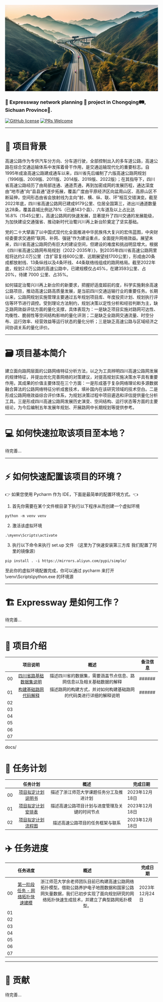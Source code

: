 ![Expressway Project](images/HomePage/首页图像展示.png)

### 🚀 Expressway network planning 🚦 project in Chongqing🛤️, Sichuan Province🐼.

[![GitHub license](https://img.shields.io/github/license/microsoft/Generative-AI-For-Beginners.svg)](https://github.com/Yunheng-Wang/Expressway/blob/master/LICENSE.txt)
[![PRs Welcome](https://img.shields.io/badge/PRs-welcome-brightgreen.svg?style=flat-square)](https://github.com/Yunheng-Wang/Expressway)

---

# 🌟 项目背景

高速公路作为专供汽车分方向、分车道行驶，全部控制出入的多车道公路，高速公路在综合交通运输体系中发挥着骨干作用，是交通运输现代化的重要标志。自1995年成渝高速公路建成通车以来，四川省先后编制了六版高速公路网规划（1996版、2009版、2011版、2014版、2019版、2022版）；在其指导下，四川省高速公路经历了由局部连通、通道贯通，再到加密成网的发展历程，通达深度由“地市通”向“县县通”逐步拓展，覆盖广度由平原经济区向盆周山区、高原山区不断延伸，空间形态由省会放射线为主向“射、横、纵、联、环”相互交错演变。截至2022年底，四川省高速公路网已建成9179公里、位居全国第三，进出川通道数量达28条，覆盖县城比例达78%（已通143个县）、六车道及以上占比达16.8%（1545公里）。高速公路网的快速发展，显著提升了四川交通的发展能级，为加快建设交通强省、推动新时代治蜀兴川再上新台阶奠定了坚实基础。

党的二十大擘画了以中国式现代化全面推进中华民族伟大复兴的宏伟蓝图，中央财经委要求交通把“联网、补网、强链”作为建设重点，全面提升网络效益。展望未来，四川省高速公路网仍有巨大的建设空间，但建设的难度和挑战明显增大。根据《四川省高速公路网布局规划（2022-2035年）》，到2035年四川省高速公路网里程将达约2.0万公里（含扩容复线600公里、远期展望线1700公里），形成由20条成都放射线、13条纵线以及4条环线、44条联络线组成的路网格局。截至2022年底，规划2.0万公路的高速公路中，已建规模仅占45%，在建3593公里、占20%，待建 7000 公里、占35%。

如何锚定治蜀兴川再上新台阶的新要求，把握好适度超前的度，科学实施剩余高速公路项目，推动高速公路高质量发展，是当前四川交通运输行业的重要任务。长期以来，公路网规划实施管理主要通过五年规划项目库、年度投资计划、规划执行评估等环节进行调控。受到理论方法制约，规划决策以定性分析和经验判断为主，缺乏路网效益评估方面的量化支撑，具体表现为：一是缺乏项目实施对路网可达性、均衡性、脆弱性等空间结构影响的量化评测；二是缺乏全路网交通流量、时空分布、运行效率、经营效益等运行状态的量化分析；三是缺乏高速公路与区域经济之间协调关系的量化评价。

---

# 🗃️ 项目基本简介

建立面向路网层面的公路网络特征分析方法，以之为工具辨明四川高速公路网发展的规律特征，并提出优化完善网络的对策建议，对提高规划实施决策水平具有重要作用，其成果的价值主要体现在三个方面：一是形成基于复杂网络理论和多源数据融合算法的公路网络特征分析成套技术，填补国内在该研究领域的技术空白。二是形成公路网络效益综合评价体系，为规划决策过程中项目遴选和评估提供量化分析工具。三是形成四川高速公路网发展历史演变、空间结构、运行状态等方面的主要结论，为今后编制五年发展年规划、开展路网中长期规划等提供参考。

---

# 💻️ 如何快速拉取该项目至本地？

待完善...

---

# ⚡️ 如何快速配置该项目的环境？

👉 如果您使用 Pycharm 作为 IDE，下面是最简单的配置环境方式。👈

1. 首先你需要在某个文件根目录下执行以下程序从而创建一个虚拟环境
```fish
python -m venv venv
```

2. 激活该虚拟环境
```fish
.\myenv\Scripts\activate
```

3. 执行以下命令来执行 set.up 文件 （这里为了快速安装第三方库 我们配置了阿里的镜像源）
```fish
pip install . -i https://mirrors.aliyun.com/pypi/simple/
```
至此你的虚拟环境配置完成，你可以通过 pycharm 来打开 \venv\Scripts\python.exe 的环境源

---

# 🏗 Expressway 是如何工作？

待完善...

---

# 📂 项目介绍
|    |                 项目说明                 |                 概述                 | 备注信息   |                             
|:--:|:------------------------------------:|:----------------------------------:|--------|
| 00 | [四川省路基础数据集说明](src/DataSet/Readme.md) | 描述四川省的数据集，需要涵盖节点信息、路网信息以及相关基础数据的解释 | ###### | 
| 01 |  [构建基础路网代码解释](src/Graph/Readme.md)   | 描述路网的构建方式，并对如何构建基础路网的代码类进行详细的解释说明  | ###### | 
| 02 |                       |                                                                                              |             | 
| 03 |                       |                                                                                              |             | 
| 04 |                       |                                                                                              |             | 
| 05 |                       |                                                                                              |             | 
| 06 |                       |                                                                                              |             | 
| 07 |                       |                                                                                              |             | 

docs/
# 📝 任务计划
|    |                       任务计划                        |           概述            | 完成日期        |                             
|:--:|:-------------------------------------------------:|:-----------------------:|-------------|
| 00 | [项目拟定计划说明书](docs/Readme_Planning_explain_word.md) |  描述了浙江师范大学课题任务分工及推进计划   | 2023年12月18日 | 
| 01 |    [项目拟定计划安排表](docs/Readme_Planning_excel.md)     | 描述高速公路项目计划与进度管理及关键的时间节点 | 2023年12月18日      | 
| 02 |  [项目拟定计划流程图](docs/Readme_Planning_FlowChart.md)   |    描述高速公路项目的任务框架与联系     | 2023年12月18日      | 

# ✈️ 任务进度
|    |                              任务进度                              |                                              概述                                              | 完成日期        |                             
|:--:|:--------------------------------------------------------------:|:--------------------------------------------------------------------------------------------:|-------------|
| 00 | [第一阶段任务 - 网络拓扑快速建模](docs/Readme_FirstStage_BuildingNetwork.md) |  浙江师范大学余老师团队目前已构建高速公路网络拓扑模型。借助公路养护电子地图数据和国家公路网矢量数据，我们已初步实现了面向规划研究的网络拓扑快速生成技术，并建立了典型路网拓扑模型。   | 2023年12月24日 | 
| 01 |                                                                |                                                                                              |             | 
| 02 |                                                                |                                                                                              |             | 
| 03 |                                                                |                                                                                              |             | 
| 04 |                                                                |                                                                                              |             | 
| 05 |                                                                |                                                                                              |             | 
| 06 |                                                                |                                                                                              |             | 
| 07 |                                                                |                                                                                              |             | 

---

# 🍻 贡献

待完善...
